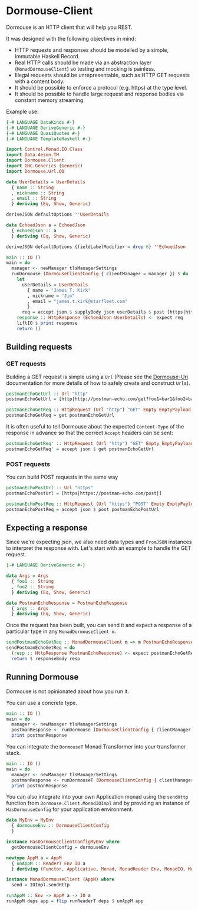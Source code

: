 # Dormouse-Client

Dormouse is an HTTP client that will help you REST.

It was designed with the following objectives in mind:
       
  - HTTP requests and responses should be modelled by a simple, immutable Haskell Record.
  - Real HTTP calls should be made via an abstraction layer (`MonadDormouseClient`) so testing and mocking is painless.
  - Illegal requests should be unrepresentable, such as HTTP GET requests with a content body.
  - It should be possible to enforce a protocol (e.g. https) at the type level.
  - It should be possible to handle large request and response bodies via constant memory streaming.

Example use:

```haskell
{-# LANGUAGE DataKinds #-}
{-# LANGUAGE DeriveGeneric #-}
{-# LANGUAGE QuasiQuotes #-}
{-# LANGUAGE TemplateHaskell #-}

import Control.Monad.IO.Class
import Data.Aeson.TH 
import Dormouse.Client
import GHC.Generics (Generic)
import Dormouse.Url.QQ

data UserDetails = UserDetails 
  { name :: String
  , nickname :: String
  , email :: String
  } deriving (Eq, Show, Generic)

deriveJSON defaultOptions ''UserDetails

data EchoedJson a = EchoedJson 
  { echoedjson :: a
  } deriving (Eq, Show, Generic)

deriveJSON defaultOptions {fieldLabelModifier = drop 6} ''EchoedJson

main :: IO ()
main = do
  manager <- newManager tlsManagerSettings
  runDormouse (DormouseClientConfig { clientManager = manager }) $ do
    let 
      userDetails = UserDetails 
        { name = "James T. Kirk"
        , nickname = "Jim"
        , email = "james.t.kirk@starfleet.com"
        }
      req = accept json $ supplyBody json userDetails $ post [https|https://postman-echo.com/post|]
    response :: HttpResponse (EchoedJson UserDetails) <- expect req
    liftIO $ print response
    return ()
```

## Building requests

### GET requests

Building a GET request is simple using a `Url` (Please see the [Dormouse-Uri](../dormouse-uri/README.md) documentation for more details of how to safely create and construct `Url`s).

```haskell
postmanEchoGetUrl :: Url "http"
postmanEchoGetUrl = [http|http://postman-echo.com/get?foo1=bar1&foo2=bar2/|]

postmanEchoGetReq :: HttpRequest (Url "http") "GET" Empty EmptyPayload acceptTag
postmanEchoGetReq = get postmanEchoGetUrl
```

It is often useful to tell Dormouse about the expected `Content-Type` of the response in advance so that the correct `Accept` headers can be sent:

```haskell
postmanEchoGetReq' :: HttpRequest (Url "http") "GET" Empty EmptyPayload acceptTag
postmanEchoGetReq' = accept json $ get postmanEchoGetUrl
```

### POST requests

You can build POST requests in the same way

```haskell
postmanEchoPostUrl :: Url "https"
postmanEchoPostUrl = [https|https://postman-echo.com/post|]

postmanEchoPostReq :: HttpRequest (Url "https") "POST" Empty EmptyPayload JsonPayload
postmanEchoPostReq = accept json $ post postmanEchoPostUrl
```

## Expecting a response

Since we're expecting json, we also need data types and `FromJSON` instances to interpret the response with.  Let's start with an example to handle the GET request.

```haskell
{-# LANGUAGE DeriveGeneric #-}
```

```haskell
data Args = Args 
  { foo1 :: String
  , foo2 :: String
  } deriving (Eq, Show, Generic)

data PostmanEchoResponse = PostmanEchoResponse
  { args :: Args
  } deriving (Eq, Show, Generic)
```


Once the request has been built, you can send it and expect a response of a particular type in any `MonadDormouseClient m`.

```haskell
sendPostmanEchoGetReq :: MonadDormouseClient m => m PostmanEchoResponse
sendPostmanEchoGetReq = do
  (resp :: HttpResponse PostmanEchoResponse) <- expect postmanEchoGetReq'
  return $ responseBody resp
```

## Running Dormouse

Dormouse is not opinionated about how you run it.  

You can use a concrete type.

```haskell
main :: IO ()
main = do
  manager <- newManager tlsManagerSettings
  postmanResponse <- runDormouse (DormouseClientConfig { clientManager = manager }) sendPostmanEchoGetReq
  print postmanResponse
```

You can integrate the `DormouseT` Monad Transformer into your transformer stack.

```haskell
main :: IO ()
main = do
  manager <- newManager tlsManagerSettings
  postmanResponse <- runDormouseT (DormouseClientConfig { clientManager = manager }) sendPostmanEchoGetReq
  print postmanResponse
```

You can also integrate into your own Application monad using the `sendHttp` function from `Dormouse.Client.MonadIOImpl` and by providing an instance of `HasDormouseConfig` for your application environment.

```haskell
data MyEnv = MyEnv 
  { dormouseEnv :: DormouseClientConfig
  }

instance HasDormouseClientConfigMyEnv where
  getDormouseClientConfig = dormouseEnv

newtype AppM a = AppM
  { unAppM :: ReaderT Env IO a 
  } deriving (Functor, Applicative, Monad, MonadReader Env, MonadIO, MonadThrow)

instance MonadDormouseClient (AppM) where
  send = IOImpl.sendHttp

runAppM :: Env -> AppM a -> IO a
runAppM deps app = flip runReaderT deps $ unAppM app
```
